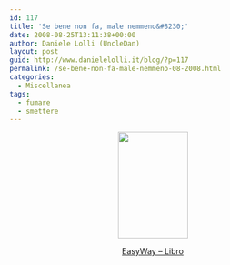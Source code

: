 ```yaml
---
id: 117
title: 'Se bene non fa, male nemmeno&#8230;'
date: 2008-08-25T13:11:38+00:00
author: Daniele Lolli (UncleDan)
layout: post
guid: http://www.danielelolli.it/blog/?p=117
permalink: /se-bene-non-fa-male-nemmeno-08-2008.html
categories:
  - Miscellanea
tags:
  - fumare
  - smettere
---
```

<p style="text-align: center;">
  <img src="http://www.easywayitalia.com/wp-content/uploads/due_libri_fumo.jpg" alt="" width="123" height="187" />
</p>

<p style="text-align: center;">
  <a title="-->" href="http://www.easywayitalia.com/i-nostri-libri/" target="_blank">EasyWay &#8211; Libro</a>
</p>